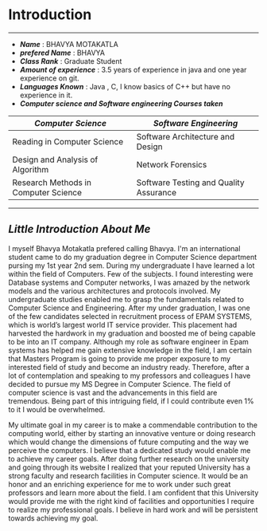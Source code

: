 # Introduction
---
* ***Name*** : BHAVYA MOTAKATLA
* ***prefered Name*** : BHAVYA
* ***Class Rank*** : Graduate Student
* ***Amount of experience*** : 3.5 years of experience in java and one year experience on git.
* ***Languages Known*** :  Java , C, I know basics of C++ but have no experience in it.
* ***Computer science and Software engineering Courses taken*** 

***Computer Science***    | ***Software Engineering*** 
  ------------------ | -------------------------------------------
   Reading in Computer Science | Software Architecture and Design
   Design and Analysis of Algorithm |   Network Forensics                    
   Research Methods in Computer Science | Software Testing and Quality Assurance
   
   ---
   ***Little Introduction About Me***
   -----
   <p class="text-justify">
   I myself Bhavya Motakatla prefered calling Bhavya. I'm an international student came to do my graduation degree in Computer Science department 
   pursing my 1st year 2nd sem. During my undergraduate I have learned a lot within the field of Computers. Few of the subjects. I found interesting
   were Database systems and Computer networks, I was amazed by the network models and the various architectures and protocols involved.
   My undergraduate studies enabled me to grasp the fundamentals related to Computer Science and Engineering. After my under graduation, I was one of
  the few candidates selected in recruitment process of EPAM SYSTEMS, which is world’s largest world IT service provider. This placement had harvested the
hardwork in my graduation and boosted me of being capable to be into an IT company.
Although my role as software engineer in Epam systems has helped me gain extensive
knowledge in the field, I am certain that Masters Program is going to provide me proper
exposure to my interested field of study and become an industry ready. Therefore, after a lot of
contemplation and speaking to my professors and colleagues I have decided to pursue my MS
Degree in Computer Science. The field of computer science is vast and the advancements in this field are tremendous. 
Being part of this intriguing field, if I could contribute even 1% to it I would be overwhelmed.

My ultimate goal in my career is to make a commendable contribution to the computing world, either by starting an innovative venture or doing research which would change the dimensions of future computing and the way we perceive the computers. I believe that a dedicated study would enable me to achieve my career goals. After doing further research on the university and
going through its website I realized that your reputed University has a strong faculty and
research facilities in Computer science. It would be an honor and an enriching experience for me
to work under such great professors and learn more about the field. I am confident that this
University would provide me with the right kind of facilities and opportunities I require to realize
my professional goals. I believe in hard work and will be persistent towards achieving my goal.

</p>
   
  

   
   
   
   
